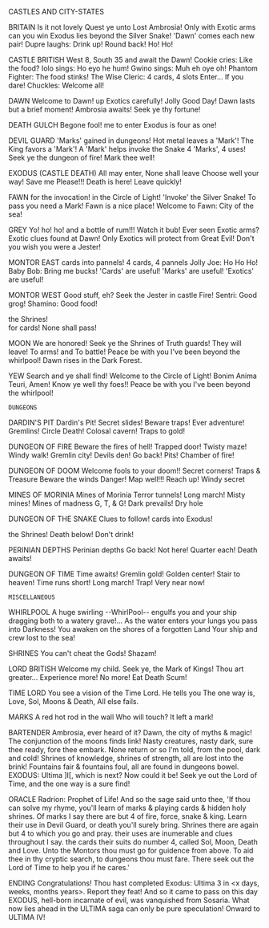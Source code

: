 CASTLES AND CITY-STATES



BRITAIN
Is it not lovely
Quest ye unto Lost Ambrosia!
Only with Exotic arms can you win
Exodus lies beyond the Silver Snake!
'Dawn' comes each new pair!
Dupre laughs: Drink up!
Round back!
Ho! Ho!

CASTLE BRITISH
West 8, South 35 and await the Dawn!
Cookie cries: Like the food?
Iolo sings: Ho eyo he hum!
Gwino sings: Muh eh oye oh!
Phantom Fighter: The food stinks!
The Wise Cleric: 4 cards, 4 slots
Enter... If you dare!
Chuckles: Welcome all!

DAWN
Welcome to Dawn!
<Dig> up Exotics
<Dig> carefully!
Jolly Good Day!
Dawn lasts but a brief moment!
Ambrosia awaits!
Seek ye thy fortune!

DEATH GULCH
Begone fool!
<Bribe> me to enter
Exodus is four as one!

DEVIL GUARD
'Marks' gained in dungeons!
Hot metal leaves a 'Mark'!
The King favors a 'Mark'!
A 'Mark' helps invoke the Snake
4 'Marks', 4 uses!
Seek ye the dungeon of fire!
Mark thee well!

EXODUS (CASTLE DEATH)
All may enter, None shall leave
Choose well your way!
Save me Please!!!
Death is here!
Leave quickly!

FAWN
<Pray> for the invocation!
<Pray> in the Circle of Light!
'Invoke' the Silver Snake!
To pass you need a Mark!
Fawn is a nice place!
Welcome to Fawn: City of the sea!

GREY
Yo! ho! ho! and a bottle of rum!!!
Watch it bub!
Ever seen Exotic arms?
Exotic clues found at Dawn!
Only Exotics will protect from Great Evil!
Don't you wish you were a Jester!

MONTOR EAST
<Insert> cards into pannels!
4 cards, 4 pannels
Jolly Joe: Ho Ho Ho!
Baby Bob: Bring me bucks!
'Cards' are useful!
'Marks' are useful!
'Exotics' are useful!

MONTOR WEST
Good stuff, eh?
Seek the Jester in castle Fire!
Sentri: Good grog!
Shamino: Good food!
<Search> the Shrines!
<Search> for cards!
None shall pass!

MOON
We are honored!
Seek ye the Shrines of Truth
<Bribe> guards! They will leave!
To arms! and To battle!
Peace be with you
I've been beyond the whirlpool!
Dawn rises in the Dark Forest.

YEW
Search and ye shall find!
Welcome to the Circle of Light!
Bonim Anima Teuri, Amen!
Know ye well thy foes!!
Peace be with you
I've been beyond the whirlpool!




	DUNGEONS 	



DARDIN'S PIT
Dardin's Pit!
Secret slides!
Beware traps!
Ever adventure!
Gremlins!
Circle Death!
Colosal cavern!
Traps to gold!

DUNGEON OF FIRE
Beware the fires of hell!
Trapped door!
Twisty maze!
Windy walk!
Gremlin city!
Devils den!
Go back!
Pits!
Chamber of fire!

DUNGEON OF DOOM
Welcome fools to your doom!!
Secret corners!
Traps & Treasure
Beware the winds
Danger!
Map well!!!
Reach up!
Windy secret

MINES OF MORINIA
Mines of Morinia
Terror tunnels!
Long march!
Misty mines!
Mines of madness
G, T, & G!
Dark prevails!
Dry hole

DUNGEON OF THE SNAKE
Clues to follow!
<Insert> cards into Exodus!
<Search> the Shrines!
Death below!
Don't drink!

PERINIAN DEPTHS
Perinian depths
Go back!
Not here!
Quarter each!
Death awaits!

DUNGEON OF TIME
Time awaits!
Gremlin gold!
Golden center!
Stair to heaven!
Time runs short!
Long march!
Trap!
Very near now!





	MISCELLANEOUS 	



WHIRLPOOL
A huge swirling --WhirlPool-- engulfs you and your ship dragging both to a watery grave!...
As the water enters your lungs you pass into Darkness!
You awaken on the shores of a forgotten Land
Your ship and crew lost to the sea!

SHRINES
You can't cheat the Gods!
Shazam!

LORD BRITISH
Welcome my child.
Seek ye, the Mark of Kings!
Thou art greater... Experience more!
No more!
Eat Death Scum!

TIME LORD
You see a vision of the Time Lord. He tells you
The one way is, Love, Sol, Moons & Death,
All else fails.

MARKS
A red hot rod in the wall
Who will touch?
It left a mark!

BARTENDER
Ambrosia, ever heard of it?
Dawn, the city of myths & magic!
The conjunction of the moons finds link!
Nasty creatures, nasty dark, sure thee ready, fore thee embark.
None return or so I'm told, from the pool, dark and cold!
Shrines of knowledge, shrines of strength, all are lost into the brink!
Fountains fair & fountains foul, all are found in dungeons bowel.
EXODUS: Ultima ]I[, which is next? Now could it be!
Seek ye out the Lord of Time, and the one way is a sure find!

ORACLE
Radrion: Prophet of Life!
And so the sage said unto thee, 'If thou can solve my rhyme,
you'll learn of marks & playing cards & hidden holy shrines.
Of marks I say there are but 4 of fire, force, snake & king.
Learn their use in Devil Guard, or death you'll surely bring.
Shrines there are again but 4 to which you go and pray.
their uses are inumerable and clues throughout I say.
the cards their suits do number 4, called Sol, Moon, Death and Love.
Unto the Montors thou must go for guidence from above.
To aid thee in thy cryptic search, to dungeons thou must fare.
There seek out the Lord of Time to help you if he cares.'

ENDING
Congratulations! Thou hast completed Exodus: Ultima 3 in <x days, weeks, months years>. Report they feat!
And so it came to pass on this day EXODUS, hell-born incarnate of evil, was vanquished from Sosaria.
What now lies ahead in the ULTIMA saga can only be pure speculation! Onward to ULTIMA IV!